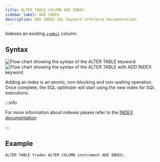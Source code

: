 ```yaml
---
title: ALTER TABLE COLUMN ADD INDEX
sidebar_label: ADD INDEX
description: ADD INDEX SQL keyword reference documentation.
---
```


Indexes an existing [`symbol`](/docs/concept/symbol/) column.

## Syntax

![Flow chart showing the syntax of the ALTER TABLE keyword](/img/docs/diagrams/alterTable.svg)
![Flow chart showing the syntax of the ALTER TABLE with ADD INDEX keyword](/img/docs/diagrams/alterTableAddIndex.svg)

Adding an index is an atomic, non-blocking and non-waiting operation. Once
complete, the SQL optimizer will start using the new index for SQL executions.

:::info

For more information about indexes please refer to the
[INDEX documentation](/docs/concept/indexes/)

:::

## Example

```questdb-sql title="Adding an index"
ALTER TABLE trades ALTER COLUMN instrument ADD INDEX;
```

